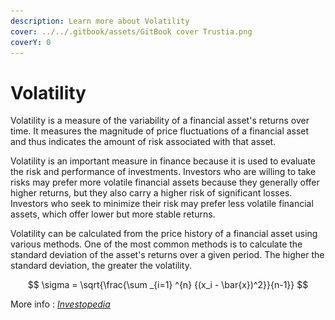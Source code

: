 ```yaml
---
description: Learn more about Volatility
cover: ../../.gitbook/assets/GitBook cover Trustia.png
coverY: 0
---
```


# Volatility

Volatility is a measure of the variability of a financial asset's returns over time. It measures the magnitude of price fluctuations of a financial asset and thus indicates the amount of risk associated with that asset.

Volatility is an important measure in finance because it is used to evaluate the risk and performance of investments. Investors who are willing to take risks may prefer more volatile financial assets because they generally offer higher returns, but they also carry a higher risk of significant losses. Investors who seek to minimize their risk may prefer less volatile financial assets, which offer lower but more stable returns.

Volatility can be calculated from the price history of a financial asset using various methods. One of the most common methods is to calculate the standard deviation of the asset's returns over a given period. The higher the standard deviation, the greater the volatility.

$$
\sigma = \sqrt{\frac{\sum _{i=1} ^{n} {(x_i - \bar{x})^2}}{n-1}}
$$

More info : [_Investopedia_](https://www.investopedia.com/terms/v/volatility.asp)

<figure><img src="../../.gitbook/assets/Capture d’écran 2023-11-04 à 16.02.37.png" alt=""><figcaption></figcaption></figure>
